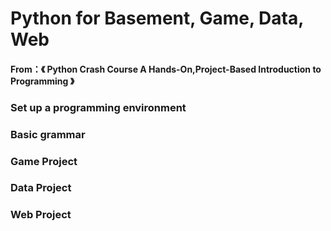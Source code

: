 # Python for Basement, Game, Data, Web 

#### From：《 Python Crash Course A Hands-On,Project-Based Introduction to Programming 》

### Set up a programming environment

### Basic grammar

### Game Project

### Data Project

### Web Project